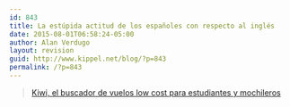 ```yaml
---
id: 843
title: La estúpida actitud de los españoles con respecto al inglés
date: 2015-08-01T06:58:24-05:00
author: Alan Verdugo
layout: revision
guid: http://www.kippel.net/blog/?p=843
permalink: /?p=843
---
```

<blockquote class="wp-embedded-content" data-secret="FLTWUREevo">
  <p>
    <a href="https://www.labrujulaverde.com/2012/12/skypicker-el-buscador-de-vuelos-low-cost-que-esta-de-moda">Kiwi, el buscador de vuelos low cost para estudiantes y mochileros</a>
  </p>
</blockquote>



&nbsp;

&nbsp;